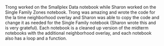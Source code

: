 Trong worked on the Smallplex Data notebook while Sharon worked on the Single Family Zones notebook. Trong was amazing and wrote the code for the la time neighborhood overlay and Sharon was able to copy the code and change it as needed for the Single Family notebook (Sharon wrote this and is very grateful). Each notebook is a cleaned up version of the midterm notebooks with the additional neighborhood overlay, and each notebook also has a loop and a function. 

